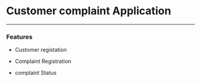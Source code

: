 # Customer complaint Application

---------------------------------------

### Features
- Customer registation
- Complaint Registration



- complaint Status

